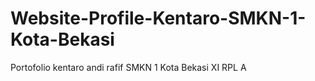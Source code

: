 # Website-Profile-Kentaro-SMKN-1-Kota-Bekasi
Portofolio kentaro andi rafif SMKN 1 Kota Bekasi XI RPL A
